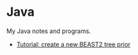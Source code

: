 # Java

My Java notes and programs.

 * [Tutorial: create a new BEAST2 tree prior](/home/p230198/GitHubs/Java/Beast2TutorialCreateNewTreePrior/CreateNewTreePrior.md)
